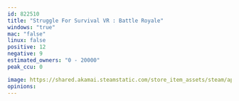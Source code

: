 ```yaml
---
id: 822510
title: "Struggle For Survival VR : Battle Royale"
windows: "true"
mac: "false"
linux: false
positive: 12
negative: 9
estimated_owners: "0 - 20000"
peak_ccu: 0

image: https://shared.akamai.steamstatic.com/store_item_assets/steam/apps/822510/header.jpg?t=1536572994
opinions:
---
```


